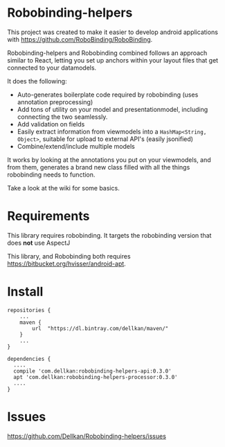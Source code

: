 # Robobinding-helpers
This project was created to make it easier to develop android applications with https://github.com/RoboBinding/RoboBinding.

Robobinding-helpers and Robobinding combined follows an approach similar to React, letting you set up anchors within your layout files that get connected to your datamodels.

It does the following:
 - Auto-generates boilerplate code required by robobinding (uses annotation preprocessing)
 - Add tons of utility on your model and presentationmodel, including connecting the two seamlessly.
 - Add validation on fields
 - Easily extract information from viewmodels into a `HashMap<String, Object>`, 
 suitable for upload to external API's (easily jsonified)
 - Combine/extend/include multiple models
 
 It works by looking at the annotations you put on your viewmodels, and from them, generates a brand new class filled with 
 all the things robobinding needs to function.
 
 Take a look at the wiki for some basics.

# Requirements
This library requires robobinding. It targets the robobinding version that does **not** use AspectJ

This library, and Robobinding both requires https://bitbucket.org/hvisser/android-apt.

# Install

    repositories {
  		...
  		maven {
  			url  "https://dl.bintray.com/dellkan/maven/"
  		}
  		...
    }
	
    dependencies {
      ....
      compile 'com.dellkan:robobinding-helpers-api:0.3.0'
  	  apt 'com.dellkan:robobinding-helpers-processor:0.3.0'
  	  ....
    }

# Issues
https://github.com/Dellkan/Robobinding-helpers/issues
